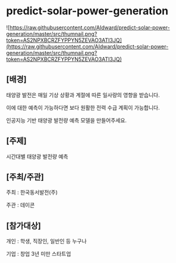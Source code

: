 # predict-solar-power-generation

![https://raw.githubusercontent.com/AIdward/predict-solar-power-generation/master/src/thumnail.png?token=AS2NPXBCRZFYPPYN5ZEVAO3ATI3JQ](https://raw.githubusercontent.com/AIdward/predict-solar-power-generation/master/src/thumnail.png?token=AS2NPXBCRZFYPPYN5ZEVAO3ATI3JQ)

## **[배경]**

태양광 발전은 매일 기상 상황과 계절에 따른 일사량의 영향을 받습니다.

이에 대한 예측이 가능하다면 보다 원활한 전력 수급 계획이 가능합니다.

인공지능 기반 태양광 발전량 예측 모델을 만들어주세요.

## **[주제]**

시간대별 태양광 발전량 예측

## **[주최/주관]**

주최 : 한국동서발전(주)

주관 : 데이콘

## **[참가대상]**

개인 : 학생, 직장인, 일반인 등 누구나

기업 : 창업 3년 미만 스타트업
